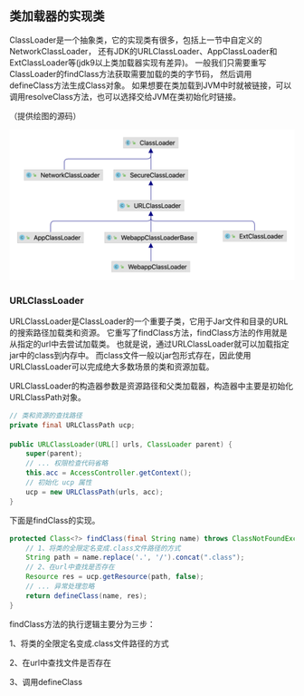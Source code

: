 ## 类加载器的实现类

ClassLoader是一个抽象类，它的实现类有很多，包括上一节中自定义的NetworkClassLoader，
还有JDK的URLClassLoader、AppClassLoader和ExtClassLoader等(jdk9以上类加载器实现有差异)。
一般我们只需要重写ClassLoader的findClass方法获取需要加载的类的字节码，
然后调用defineClass方法生成Class对象。
如果想要在类加载到JVM中时就被链接，可以调用resolveClass方法，也可以选择交给JVM在类初始化时链接。

（提供绘图的源码）

![JDK8上的ClassLoader的实现类继承关系](./Classloader-UML.png)

### URLClassLoader

URLClassLoader是ClassLoader的一个重要子类，它用于Jar文件和目录的URL的搜索路径加载类和资源。
它重写了findClass方法，findClass方法的作用就是从指定的url中去尝试加载类。
也就是说，通过URLClassLoader就可以加载指定jar中的class到内存中。
而class文件一般以jar包形式存在，因此使用URLClassLoader可以完成绝大多数场景的类和资源加载。

URLClassLoader的构造器参数是资源路径和父类加载器，构造器中主要是初始化URLClassPath对象。
```java
// 类和资源的查找路径
private final URLClassPath ucp;

public URLClassLoader(URL[] urls, ClassLoader parent) {
    super(parent);
    // ... 权限检查代码省略
    this.acc = AccessController.getContext();
    // 初始化 ucp 属性
    ucp = new URLClassPath(urls, acc);
}
```

下面是findClass的实现。
```java
protected Class<?> findClass(final String name) throws ClassNotFoundException {
    // 1、将类的全限定名变成.class文件路径的方式
    String path = name.replace('.', '/').concat(".class");
    // 2、在url中查找是否存在
    Resource res = ucp.getResource(path, false);
    // ... 异常处理忽略
    return defineClass(name, res);
}
```

findClass方法的执行逻辑主要分为三步：

1、将类的全限定名变成.class文件路径的方式

2、在url中查找文件是否存在

3、调用defineClass

